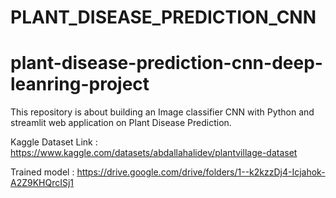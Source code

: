 # PLANT_DISEASE_PREDICTION_CNN

# plant-disease-prediction-cnn-deep-leanring-project
This repository is about building an Image classifier CNN with Python and streamlit web application on Plant Disease Prediction.


Kaggle Dataset Link : https://www.kaggle.com/datasets/abdallahalidev/plantvillage-dataset

Trained model : https://drive.google.com/drive/folders/1--k2kzzDj4-Icjahok-A2Z9KHQrcISj1


